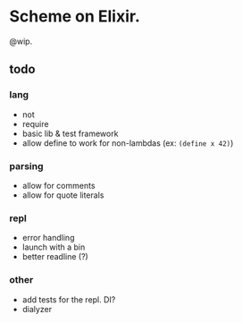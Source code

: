 # Scheme on Elixir.

@wip.

## todo

### lang

- not
- require
- basic lib & test framework
- allow define to work for non-lambdas (ex: `(define x 42)`)

### parsing

- allow for comments
- allow for quote literals

### repl

- error handling
- launch with a bin
- better readline (?)

### other

- add tests for the repl. DI?
- dialyzer
